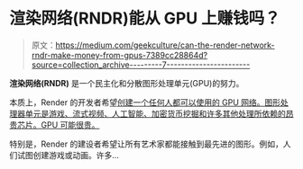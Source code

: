 # 渲染网络(RNDR)能从 GPU 上赚钱吗？

> 原文：<https://medium.com/geekculture/can-the-render-network-rndr-make-money-from-gpus-7389cc28864d?source=collection_archive---------7----------------------->

**渲染网络(RNDR)** 是一个民主化和分散图形处理单元(GPU)的努力。

本质上，Render 的开发者希望[创建一个任何人都可以使用的 GPU 网络。图形处理器单元是游戏、流式视频、人工智能、加密货币挖掘和许多其他处理所依赖的昂贵芯片。GPU 可能很贵。](https://rendertoken.com/)

特别是，Render 的建设者希望让所有艺术家都能接触到最先进的图形。例如，人们试图创建游戏或动画。许多…